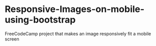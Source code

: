 # Responsive-Images-on-mobile-using-bootstrap
FreeCodeCamp project that makes an image responsively fit a mobile screen
